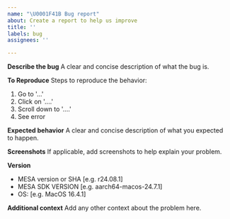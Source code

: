 ```yaml
---
name: "\U0001F41B Bug report"
about: Create a report to help us improve
title: ''
labels: bug
assignees: ''

---
```


**Describe the bug**
A clear and concise description of what the bug is.

**To Reproduce**
Steps to reproduce the behavior:
1. Go to '...'
2. Click on '....'
3. Scroll down to '....'
4. See error

**Expected behavior**
A clear and concise description of what you expected to happen.

**Screenshots**
If applicable, add screenshots to help explain your problem.

**Version**
 - MESA version or SHA [e.g. r24.08.1]
 - MESA SDK VERSION [e.g. aarch64-macos-24.7.1]
 - OS: [e.g. MacOS 16.4.1]

**Additional context**
Add any other context about the problem here.
